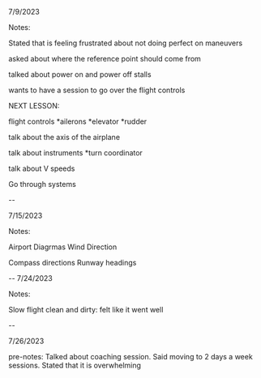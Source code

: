7/9/2023

Notes:

Stated that is feeling frustrated about not doing perfect on maneuvers

asked about where the reference point should come from

talked about power on and power off stalls

wants to have a session to go over the flight controls





NEXT LESSON:

flight controls
*ailerons
*elevator
*rudder

talk about the axis of the airplane

talk about instruments
*turn coordinator

talk about V speeds

Go through systems


--

7/15/2023

Notes:

Airport Diagrmas
Wind Direction

Compass directions
Runway headings




--
7/24/2023

Notes:

Slow flight clean and dirty:
felt like it went well




--

7/26/2023

pre-notes:
Talked about coaching session.
Said moving to 2 days a week sessions.
Stated that it is overwhelming







